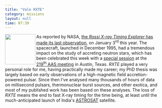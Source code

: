 ```yaml
---
title: "Vale RXTE"
category: missions
layout: null
time: 07:39
---
```

<!-- converted from blosxom format post using convert.pl dkg 22.1.2022 -->
  <!---- Begin .post ---->
<a href="http://heasarc.nasa.gov/docs/xte/xtegof.html">
<img src="http://heasarc.nasa.gov/Images/xte/xte.jpg" width="100" align="left"></a>
As reported by NASA,
<a href="http://www.nasa.gov/topics/universe/features/rxte-complete.html">the
<em>Rossi X-ray Timing Explorer</em> has made its last observation</a>, on January
3<sup>rd</sup> this year. The spacecraft, launched in December 1995, had a
tremendous impact on the study of accreting neutron stars, which has been
celebrated this week with a 
<a href="http://www.abstractsonline.com/Plan/ViewSession.aspx?sKey=1c10b642-81d2-42e7-8d71-68d1a66a6982&mKey=%7b25369F54-5CB0-4639-BC20-B20273090B9A%7d">special session</a> at the
<a href="http://aas.org/meetings/aas219">219<sup>th</sup> AAS meeting</a> in
Austin, Texas. <em>RXTE</em> played a 
very personal role for me, having practically made my career; my
PhD thesis was largely based on early observations of a high-magnetic field
accretion-powered pulsar. Since then I've analysed many thousands of hours
of data on millisecond pulsars, thermonuclear burst sources, and other exotica,
and most of my published work has been based on these analyses.
The loss of <em>RXTE</em> means the end to fast X-ray timing for the time
being, at least until the much-anticipated launch of India's
<a href="http://www.iucaa.ernet.in/~astrosat">ASTROSAT</a> satellite.
